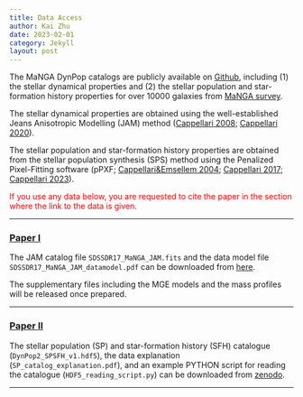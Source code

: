 ```yaml
---
title: Data Access
author: Kai Zhu
date: 2023-02-01
category: Jekyll
layout: post
---
```


The MaNGA DynPop catalogs are publicly available on [Github][1], including (1) the stellar dynamical properties and (2) the stellar population and star-formation history properties for over 10000 galaxies from [MaNGA survey][MaNGA survey]. 

The stellar dynamical properties are obtained using the well-established Jeans Anisotropic Modelling (JAM) method ([Cappellari 2008][Cappellari2008]; [Cappellari 2020][Cappellari2020]). 

The stellar population and star-formation history properties are obtained from the stellar population synthesis (SPS) method using the Penalized Pixel-Fitting software (pPXF; [Cappellari&Emsellem 2004][Cappellari2004]; [Cappellari 2017][Cappellari2017]; [Cappellari 2023][Cappellari2023]).

<font color=red>If you use any data below, you are requested to cite the paper in the section where the link to the data is given.</font>

---

### [Paper I][PaperI]

The JAM catalog file `SDSSDR17_MaNGA_JAM.fits` and the data model file `SDSSDR17_MaNGA_JAM_datamodel.pdf` can be downloaded from [here][2].

The supplementary files including the MGE models and the mass profiles will be released once prepared.

---

### [Paper II][PaperII]
The stellar population (SP) and star-formation history (SFH) catalogue (`DynPop2_SPSFH_v1.hdf5`), the data explanation (`SP_catalog_explanation.pdf`), and an example PYTHON script for reading the catalogue (`HDF5_reading_script.py`) can be downloaded from [zenodo][3]. 

---


[1]: https://github.com/manga-dynpop/manga-dynpop.github.io/tree/main/catalogs
[2]: https://github.com/manga-dynpop/manga-dynpop.github.io/tree/main/catalogs/JAM
[3]: https://zenodo.org/record/8381999
[MaNGA survey]: https://ui.adsabs.harvard.edu/abs/2015ApJ...798....7B/abstract
[Cappellari2008]: https://ui.adsabs.harvard.edu/abs/2008MNRAS.390...71C/abstract
[Cappellari2020]: https://ui.adsabs.harvard.edu/abs/2020MNRAS.494.4819C/abstract
[Cappellari2004]: https://ui.adsabs.harvard.edu/abs/2004PASP..116..138C/abstract
[Cappellari2017]: https://ui.adsabs.harvard.edu/abs/2017MNRAS.466..798C/abstract
[Cappellari2023]: https://ui.adsabs.harvard.edu/abs/2023MNRAS.tmp.2472C/abstract
[PaperI]: https://ui.adsabs.harvard.edu/abs/2023MNRAS.522.6326Z/abstract
[PaperII]: https://ui.adsabs.harvard.edu/abs/2023MNRAS.tmp.2611L/abstract
